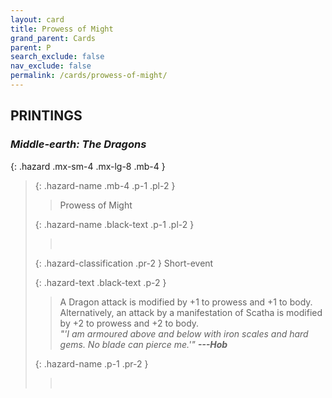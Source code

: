 ```yaml
---
layout: card
title: Prowess of Might
grand_parent: Cards
parent: P
search_exclude: false
nav_exclude: false
permalink: /cards/prowess-of-might/
---
```


## PRINTINGS


### _Middle-earth: The Dragons_

{: .hazard .mx-sm-4 .mx-lg-8 .mb-4 }
> {: .hazard-name .mb-4 .p-1 .pl-2 }
> > <div class="hazard-mp"></div>
> > <div class="card-name">Prowess of Might</div>
>
> {: .hazard-name .black-text .p-1 .pl-2 }
> > &nbsp;
>
> {: .hazard-classification .pr-2 }
> Short-event
>
> {: .hazard-text .black-text .p-2 }
> > A Dragon attack is modified by +1 to prowess and +1 to body. Alternatively, an attack by a manifestation of Scatha is modified by +2 to prowess and +2 to body. <br>_"'I am armoured above and below with iron scales and hard gems. No blade can pierce me.'"_ ***---Hob*** 
>
> {: .hazard-name .p-1 .pr-2 }
> > <div class="card-shield"></div>
> > <div class="card-corruption">&nbsp;</div>
